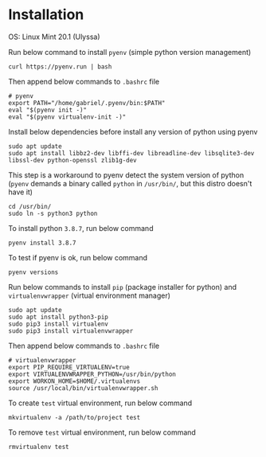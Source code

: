 # Installation

OS: Linux Mint 20.1 (Ulyssa)

Run below command to install `pyenv` (simple python version management)

    curl https://pyenv.run | bash

Then append below commands to `.bashrc` file

    # pyenv
    export PATH="/home/gabriel/.pyenv/bin:$PATH"
    eval "$(pyenv init -)"
    eval "$(pyenv virtualenv-init -)"

Install below dependencies before install any version of python using pyenv

    sudo apt update
    sudo apt install libbz2-dev libffi-dev libreadline-dev libsqlite3-dev libssl-dev python-openssl zlib1g-dev

This step is a workaround to pyenv detect the system version of python (`pyenv` demands a binary called `python` in `/usr/bin/`, but this distro doesn't have it)

    cd /usr/bin/
    sudo ln -s python3 python

To install python `3.8.7`, run below command

    pyenv install 3.8.7

To test if pyenv is ok, run below command

    pyenv versions

Run below commands to install `pip` (package installer for python) and `virtualenvwrapper` (virtual environment manager)

    sudo apt update
    sudo apt install python3-pip
    sudo pip3 install virtualenv
    sudo pip3 install virtualenvwrapper

Then append below commands to `.bashrc` file

    # virtualenvwrapper
    export PIP_REQUIRE_VIRTUALENV=true
    export VIRTUALENVWRAPPER_PYTHON=/usr/bin/python
    export WORKON_HOME=$HOME/.virtualenvs
    source /usr/local/bin/virtualenvwrapper.sh

To create `test` virtual environment, run below command

    mkvirtualenv -a /path/to/project test

To remove `test` virtual environment, run below command

    rmvirtualenv test
